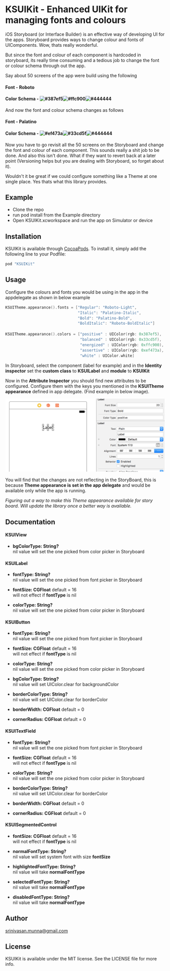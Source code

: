 # KSUIKit - Enhanced UIKit for managing fonts and colours

iOS Storyboard (or Interface Builder) is an effective way of developing UI for the apps. Storyboard provides ways to change colour and fonts of UIComponents. Wow, thats really wonderful.

But since the font and colour of each component is hardcoded in storyboard, its really time consuming and a tedious job to change the font or colour schema through out the app.

Say about 50 screens of the app were build using the following

#### Font - Roboto
#### Color Schema - ![#387ef5](https://placehold.it/15/387ef5/000000?text=+)![#ffc900](https://placehold.it/15/ffc900/000000?text=+)![#444444](https://placehold.it/15/444444/000000?text=+)

And now the font and colour schema changes as follows

#### Font - Palatino
#### Color Schema - ![#ef473a](https://placehold.it/15/ef473a/000000?text=+)![#33cd5f](https://placehold.it/15/33cd5f/000000?text=+)![#444444](https://placehold.it/15/444444/000000?text=+)

Now you have to go revisit all the 50 screens on the Storyboard and change the font and colour of each component. This sounds really a shit job to be done. And also this isn't done. What if they want to revert back at a later point (Versioning helps but you are dealing with Storyboard, so forget about it).

Wouldn't it be great if we could configure something like a Theme at one single place. Yes thats what this library provides.

## Example
- Clone the repo
- run pod install from the Example directory
- Open KSUIKit.xcworkspace and run the app on Simulator or device

## Installation

KSUIKit is available through [CocoaPods](http://cocoapods.org). To install
it, simply add the following line to your Podfile:

```ruby
pod "KSUIKit"
```

## Usage

Configure the colours and fonts you would be using in the app in the appdelegate as shown in below example
```swift
KSUITheme.appearance().fonts = ["Regular": "Roboto-Light",
                                "Italic": "Palatino-Italic",
                                "Bold": "Palatino-Bold",
                                "BoldItalic": "Roboto-BoldItalic"]
        
KSUITheme.appearance().colors = ["positive" : UIColor(rgb: 0x387ef5),
                                 "balanced" : UIColor(rgb: 0x33cd5f),
                                 "energized" : UIColor(rgb: 0xffc900),
                                 "assertive" : UIColor(rgb: 0xef473a),
                                 "white" : UIColor.white]
```

In Storyboard, select the component (label for example) and in the **Identity inspector** set the **custom class** to **KSUILabel** and **module** to **KSUIKit**

Now in the **Attribute Inspector** you should find new attributes to be configured. Configure them with the keys you mentioned in the **KSUITheme appearance** defined in app delegate. (Find example in below image).

![](images/AttributesInspector.png)

You will find that the changes are not reflecting in the StoryBoard, this is because **Theme appearance is set in the app delegate** and would be available only while the app is running. 

*Figuring out a way to make this Theme appearance available for story board. Will update the library once a better way is available.*

## Documentation

#### KSUIView
- **bgColorType: String?**
</br>nil value will set the one picked from color picker in Storyboard
#### KSUILabel
- **fontType: String?**
</br>nil value will set the one picked from font picker in Storyboard

- **fontSize: CGFloat** default = 16
</br>will not effect if **fontType** is nil

- **colorType: String?**
</br>nil value will set the one picked from color picker in Storyboard

#### KSUIButton
- **fontType: String?**
</br>nil value will set the one picked from font picker in Storyboard

- **fontSize: CGFloat** default = 16
</br>will not effect if **fontType** is nil

- **colorType: String?**
</br>nil value will set the one picked from color picker in Storyboard

- **bgColorType: String?**
</br>nil value will set UIColor.clear for backgroundColor

- **borderColorType: String?**
</br>nil value will set UIColor.clear for borderColor

- **borderWidth: CGFloat** default = 0

- **cornerRadius: CGFloat** default = 0

#### KSUITextField
- **fontType: String?**
</br>nil value will set the one picked from font picker in Storyboard

- **fontSize: CGFloat** default = 16
</br>will not effect if **fontType** is nil

- **colorType: String?**
</br>nil value will set the one picked from color picker in Storyboard

- **borderColorType: String?**
</br>nil value will set UIColor.clear for borderColor

- **borderWidth: CGFloat** default = 0

- **cornerRadius: CGFloat** default = 0

#### KSUISegmentedControl

- **fontSize: CGFloat** default = 16
</br>will not effect if **fontType** is nil

- **normalFontType: String?**
</br>nil value will set system font with size **fontSize**

- **highlightedFontType: String?**
</br>nil value will take **normalFontType**

- **selectedFontType: String?**
</br>nil value will take **normalFontType**

- **disabledFontType: String?**
</br>nil value will take **normalFontType**


## Author
srinivasan.munna@gmail.com

## License
KSUIKit is available under the MIT license. See the LICENSE file for more info.
